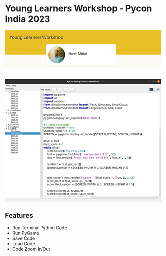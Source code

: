 # Young Learners Workshop - Pycon India 2023
![YLW Speaker](img/pycon_speaker.png)

![UI for practising labs](img/main_ui.png)


## Features

- Run Terminal Python Code
- Run PyGame
- Save Code
- Load Code
- Code Zoom In/Out